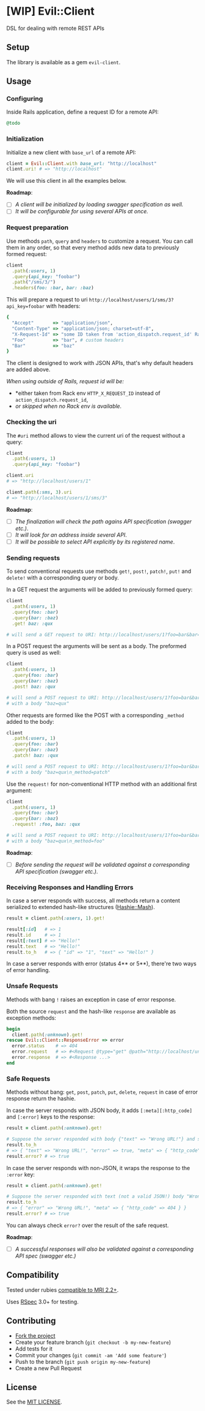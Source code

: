[WIP] Evil::Client
==================

DSL for dealing with remote REST APIs

Setup
-----

The library is available as a gem `evil-client`.

Usage
-----

### Configuring

Inside Rails application, define a request ID for a remote API:

```ruby
@todo
```

### Initialization

Initialize a new client with `base_url` of a remote API:

```ruby
client = Evil::Client.with base_url: "http://localhost"
client.uri! # => "http://localhost"
```

We will use this client in all the examples below.

**Roadmap**:

- [ ] *A client will be initialized by loading swagger specification as well.*
- [ ] *It will be configurable for using several APIs at once.*

### Request preparation

Use methods `path`, `query` and `headers` to customize a request. You can call them in any order, so that every method adds new data to previously formed request:

```ruby
client
  .path(:users, 1)
  .query(api_key: "foobar")
  .path("/sms/3/")
  .headers(foo: :bar, bar: :baz)
```

This will prepare a request to uri `http://localhost/users/1/sms/3?api_key=foobar` with headers:

```ruby
{
  "Accept"       => "application/json",
  "Content-Type" => "application/json; charset=utf-8",
  "X-Request-Id" => "some ID taken from 'action_dispatch.request_id' Rack env",
  "Foo"          => "bar", # custom headers
  "Bar"          => "baz"
}
```

The client is designed to work with JSON APIs, that's why default headers are added above.

*When using outside of Rails, request id will be:*
- *either taken from Rack env `HTTP_X_REQUEST_ID` instead of `action_dispatch.request_id`,
- *or skipped when no Rack env is available.*

### Checking the uri

The `#uri` method allows to view the current uri of the request without a query:

```ruby
client
  .path(:users, 1)
  .query(api_key: "foobar")

client.uri
# => "http://localhost/users/1"

client.path(:sms, 3).uri
# => "http://localhost/users/1/sms/3"
```

**Roadmap**:

- [ ] *The finalization will check the path agains API specification (swagger etc.)*.
- [ ] *It will look for an address inside several API*.
- [ ] *It will be possible to select API explicitly by its registered name*.

### Sending requests

To send conventional requests use methods `get!`, `post!`, `patch!`, `put!` and `delete!` with a corresponding query or body.

In a GET request the arguments will be added to previously formed query:

```ruby
client
  .path(:users, 1)
  .query(foo: :bar)
  .query(bar: :baz)
  .get! baz: :qux

# will send a GET request to URI: http://localhost/users/1?foo=bar&bar=baz&baz=qux
```

In a POST request the arguments will be sent as a body. The preformed query is used as well:

```ruby
client
  .path(:users, 1)
  .query(foo: :bar)
  .query(bar: :baz)
  .post! baz: :qux

# will send a POST request to URI: http://localhost/users/1?foo=bar&bar=baz
# with a body "baz=qux"
```

Other requests are formed like the POST with a corresponding `_method` added to the body:

```ruby
client
  .path(:users, 1)
  .query(foo: :bar)
  .query(bar: :baz)
  .patch! baz: :qux

# will send a POST request to URI: http://localhost/users/1?foo=bar&bar=baz
# with a body "baz=qux\n_method=patch"
```

Use the `request!` for non-conventional HTTP method with an additional first argument:

```ruby
client
  .path(:users, 1)
  .query(foo: :bar)
  .query(bar: :baz)
  .request! :foo, baz: :qux

# will send a POST request to URI: http://localhost/users/1?foo=bar&bar=baz
# with a body "baz=qux\n_method=foo"
```

**Roadmap**:

- [ ] *Before sending the request will be validated against a corresponding API specification (swagger etc.)*.

### Receiving Responses and Handling Errors

In case a server responds with success, all methods return a content serialized to extended hash-like structures ([Hashie::Mash][mash]).

```ruby
result = client.path(:users, 1).get!

result[:id]   # => 1
result.id     # => 1
result[:text] # => "Hello!"
result.text   # => "Hello!"
result.to_h   # => { "id" => "1", "text" => "Hello!" }
```

In case a server responds with error (status 4** or 5**), there're two ways of error handling.

### Unsafe Requests

Methods with bang `!` raises an exception in case of error response.

Both the source `request` and the hash-like `response` are available as exception methods:

```ruby
begin
  client.path(:unknown).get!
rescue Evil::Client::ResponseError => error
  error.status    # => 404
  error.request   # => #<Request @type="get" @path="http://localhost/unknown" ...>
  error.response  # => #<Response ...>
end
```

### Safe Requests

Methods without bang: `get`, `post`, `patch`, `put`, `delete`, `request` in case of error response return the hashie.

In case the server responds with JSON body, it adds `[:meta][:http_code]` and `[:error]` keys to the response:

```ruby
result = client.path(:unknown).get!

# Suppose the server responded with body {"text" => "Wrong URL!"} and status 404
result.to_h
# => { "text" => "Wrong URL!", "error" => true, "meta" => { "http_code" => 404 } }
result.error? # => true
```

In case the server responds with non-JSON, it wraps the response to the `:error` key:

```ruby
result = client.path(:unknown).get!

# Suppose the server responded with text (not a valid JSON!) body "Wrong URL!" and status 404
result.to_h
# => { "error" => "Wrong URL!", "meta" => { "http_code" => 404 } }
result.error? # => true
```

You can always check `error?` over the result of the safe request.

**Roadmap**:

- [ ] *A successful responses will also be validated against a corresponding API spec (swagger etc.)*

Compatibility
-------------

Tested under rubies [compatible to MRI 2.2+](.travis.yml).

Uses [RSpec][rspec] 3.0+ for testing.

Contributing
------------

* [Fork the project](https://github.com/evilmartians/evil-client)
* Create your feature branch (`git checkout -b my-new-feature`)
* Add tests for it
* Commit your changes (`git commit -am 'Add some feature'`)
* Push to the branch (`git push origin my-new-feature`)
* Create a new Pull Request

License
-------

See the [MIT LICENSE](LICENSE).

[mash]: https://github.com/intridea/hashie#mash
[rspec]: http://rspec.org
[swagger]: http://swagger.io
[client-message]: http://www.rubydoc.info/gems/httpclient/HTTP/Message
